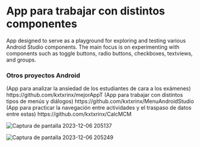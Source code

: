 # App para trabajar con distintos componentes
 App designed to serve as a playground for exploring and testing various Android Studio components. The main focus is on experimenting with components such as toggle buttons, radio buttons, checkboxes, textviews, and groups.  

<h3> Otros proyectos Android </h3>
 (App para analizar la ansiedad de los estudiantes de cara a los exámenes) https://github.com/kxtxrinx/mejorAppT
 (App para trabajar con distintos tipos de menús y diálogos) https://github.com/kxtxrinx/MenuAndroidStudio
 (App para practicar la navegación entre actividades y el traspaso de datos entre estas) https://github.com/kxtxrinx/CalcMCM
 
![Captura de pantalla 2023-12-06 205137](https://github.com/kxtxrinx/customizingTextAndroidStudio/assets/78937711/fc8365db-5bfb-4c5f-9ed0-960435d3791f)  

![Captura de pantalla 2023-12-06 205249](https://github.com/kxtxrinx/customizingTextAndroidStudio/assets/78937711/633c06c8-9658-4d05-a833-dbb2706cc183)  

